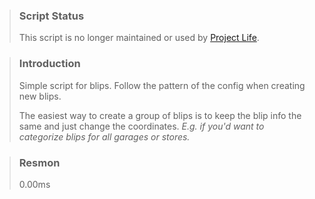 > ### Script Status
> This script is no longer maintained or used by [Project Life](https://forum.cfx.re/t/project-life-immersive-story-based-roleplay-launching-late-january-custom-assets-mlo-filling-slots-interviews-open-fire-police-ems-burgershot-economy-based/4791660).

> ### Introduction
> Simple script for blips. Follow the pattern of the config when creating new blips.
> 
> The easiest way to create a group of blips is to keep the blip info the same and just change the coordinates. *E.g. if you'd want to categorize blips for all garages or stores.*

> ### Resmon
> 0.00ms
